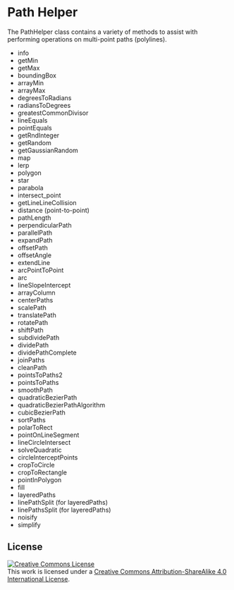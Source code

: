 # Path Helper

The PathHelper class contains a variety of methods to assist with performing operations
on multi-point paths (polylines).

 - info
 - getMin
 - getMax
 - boundingBox
 - arrayMin
 - arrayMax
 - degreesToRadians
 - radiansToDegrees
 - greatestCommonDivisor
 - lineEquals
 - pointEquals
 - getRndInteger
 - getRandom
 - getGaussianRandom
 - map
 - lerp
 - polygon
 - star
 - parabola
 - intersect_point
 - getLineLineCollision
 - distance (point-to-point)
 - pathLength
 - perpendicularPath
 - parallelPath
 - expandPath
 - offsetPath
 - offsetAngle
 - extendLine
 - arcPointToPoint
 - arc
 - lineSlopeIntercept
 - arrayColumn
 - centerPaths
 - scalePath
 - translatePath
 - rotatePath
 - shiftPath
 - subdividePath
 - dividePath
 - dividePathComplete
 - joinPaths
 - cleanPath
 - pointsToPaths2
 - pointsToPaths
 - smoothPath
 - quadraticBezierPath
 - quadraticBezierPathAlgorithm
 - cubicBezierPath
 - sortPaths
 - polarToRect
 - pointOnLineSegment
 - lineCircleIntersect
 - solveQuadratic
 - circleInterceptPoints
 - cropToCircle
 - cropToRectangle
 - pointInPolygon
 - fill
 - layeredPaths
 - linePathSplit (for layeredPaths)
 - linePathsSplit (for layeredPaths)
 - noisify
 - simplify

## License

<a rel="license" href="http://creativecommons.org/licenses/by-sa/4.0/"><img alt="Creative Commons License" style="border-width:0" src="https://i.creativecommons.org/l/by-sa/4.0/88x31.png" /></a><br />This work is licensed under a <a rel="license" href="http://creativecommons.org/licenses/by-sa/4.0/">Creative Commons Attribution-ShareAlike 4.0 International License</a>.
